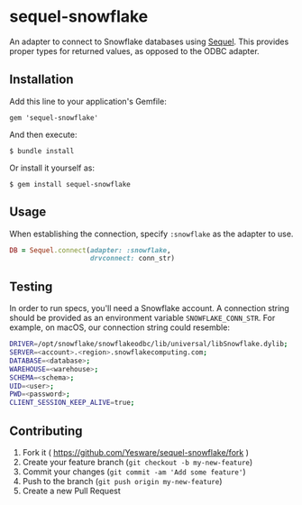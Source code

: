 # sequel-snowflake

An adapter to connect to Snowflake databases using [Sequel](http://sequel.jeremyevans.net/).
This provides proper types for returned values, as opposed to the ODBC adapter.

## Installation

Add this line to your application's Gemfile:

    gem 'sequel-snowflake'

And then execute:

    $ bundle install

Or install it yourself as:

    $ gem install sequel-snowflake

## Usage

When establishing the connection, specify `:snowflake` as the adapter to use.

```ruby
DB = Sequel.connect(adapter: :snowflake,
                    drvconnect: conn_str)
```

## Testing

In order to run specs, you'll need a Snowflake account. A connection string should be
provided as an environment variable `SNOWFLAKE_CONN_STR`. For example, on macOS,
our connection string could resemble:

```bash
DRIVER=/opt/snowflake/snowflakeodbc/lib/universal/libSnowflake.dylib;
SERVER=<account>.<region>.snowflakecomputing.com;
DATABASE=<database>;
WAREHOUSE=<warehouse>;
SCHEMA=<schema>;
UID=<user>;
PWD=<password>;
CLIENT_SESSION_KEEP_ALIVE=true;
```

## Contributing

1. Fork it ( https://github.com/Yesware/sequel-snowflake/fork )
2. Create your feature branch (`git checkout -b my-new-feature`)
3. Commit your changes (`git commit -am 'Add some feature'`)
4. Push to the branch (`git push origin my-new-feature`)
5. Create a new Pull Request
